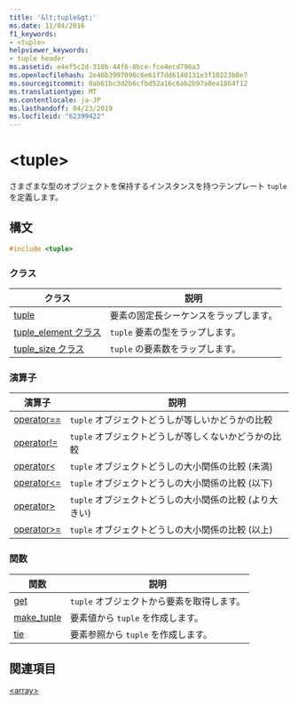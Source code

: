 ```yaml
---
title: '&lt;tuple&gt;'
ms.date: 11/04/2016
f1_keywords:
- <tuple>
helpviewer_keywords:
- tuple header
ms.assetid: e4ef5c2d-318b-44f6-8bce-fce4ecd796a3
ms.openlocfilehash: 2e46b3997096c6e61f7dd6140131e3f10223b8e7
ms.sourcegitcommit: 0ab61bc3d2b6cfbd52a16c6ab2b97a8ea1864f12
ms.translationtype: MT
ms.contentlocale: ja-JP
ms.lasthandoff: 04/23/2019
ms.locfileid: "62399422"
---
```

# <a name="lttuplegt"></a>&lt;tuple&gt;

さまざまな型のオブジェクトを保持するインスタンスを持つテンプレート `tuple` を定義します。

## <a name="syntax"></a>構文

```cpp
#include <tuple>
```

### <a name="classes"></a>クラス

|クラス|説明|
|-|-|
|[tuple](../standard-library/tuple-class.md)|要素の固定長シーケンスをラップします。|
|[tuple_element クラス](../standard-library/tuple-element-class-tuple.md)|`tuple` 要素の型をラップします。|
|[tuple_size クラス](../standard-library/tuple-size-class-tuple.md)|`tuple` の要素数をラップします。|

### <a name="operators"></a>演算子

|演算子|説明|
|-|-|
|[operator==](../standard-library/tuple-operators.md#op_eq_eq)|`tuple` オブジェクトどうしが等しいかどうかの比較|
|[operator!=](../standard-library/tuple-operators.md#op_neq)|`tuple` オブジェクトどうしが等しくないかどうかの比較|
|[operator<](../standard-library/tuple-operators.md#op_lt)|`tuple` オブジェクトどうしの大小関係の比較 (未満)|
|[operator<=](../standard-library/tuple-operators.md#op_lt_eq)|`tuple` オブジェクトどうしの大小関係の比較 (以下)|
|[operator>](../standard-library/tuple-operators.md#op_gt)|`tuple` オブジェクトどうしの大小関係の比較 (より大きい)|
|[operator>=](../standard-library/tuple-operators.md#op_gt_eq)|`tuple` オブジェクトどうしの大小関係の比較 (以上)|

### <a name="functions"></a>関数

|関数|説明|
|-|-|
|[get](../standard-library/tuple-functions.md#get)|`tuple` オブジェクトから要素を取得します。|
|[make_tuple](../standard-library/tuple-functions.md#make_tuple)|要素値から `tuple` を作成します。|
|[tie](../standard-library/tuple-functions.md#tie)|要素参照から `tuple` を作成します。|

## <a name="see-also"></a>関連項目

[\<array>](../standard-library/array.md)<br/>
